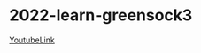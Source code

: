 # 2022-learn-greensock3

[YoutubeLink](https://www.youtube.com/watch?v=wo6KNvBlA6k&list=PLSkIx8U0TMvgH2PEokYLIxofdb1L9cJjz&index=1)
